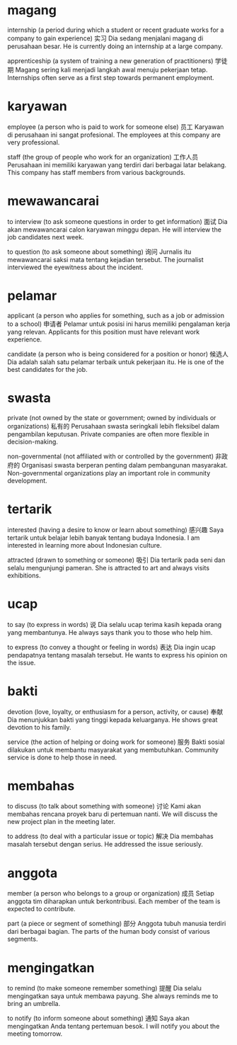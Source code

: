 # magang

internship (a period during which a student or recent graduate works for a company to gain experience)
实习
Dia sedang menjalani magang di perusahaan besar.
He is currently doing an internship at a large company.

apprenticeship (a system of training a new generation of practitioners)
学徒期
Magang sering kali menjadi langkah awal menuju pekerjaan tetap.
Internships often serve as a first step towards permanent employment.

# karyawan

employee (a person who is paid to work for someone else)
员工
Karyawan di perusahaan ini sangat profesional.
The employees at this company are very professional.

staff (the group of people who work for an organization)
工作人员
Perusahaan ini memiliki karyawan yang terdiri dari berbagai latar belakang.
This company has staff members from various backgrounds.

# mewawancarai

to interview (to ask someone questions in order to get information)
面试
Dia akan mewawancarai calon karyawan minggu depan.
He will interview the job candidates next week.

to question (to ask someone about something)
询问
Jurnalis itu mewawancarai saksi mata tentang kejadian tersebut.
The journalist interviewed the eyewitness about the incident.

# pelamar

applicant (a person who applies for something, such as a job or admission to a school)
申请者
Pelamar untuk posisi ini harus memiliki pengalaman kerja yang relevan.
Applicants for this position must have relevant work experience.

candidate (a person who is being considered for a position or honor)
候选人
Dia adalah salah satu pelamar terbaik untuk pekerjaan itu.
He is one of the best candidates for the job.

# swasta

private (not owned by the state or government; owned by individuals or organizations)
私有的
Perusahaan swasta seringkali lebih fleksibel dalam pengambilan keputusan.
Private companies are often more flexible in decision-making.

non-governmental (not affiliated with or controlled by the government)
非政府的
Organisasi swasta berperan penting dalam pembangunan masyarakat.
Non-governmental organizations play an important role in community development.

# tertarik

interested (having a desire to know or learn about something)
感兴趣
Saya tertarik untuk belajar lebih banyak tentang budaya Indonesia.
I am interested in learning more about Indonesian culture.

attracted (drawn to something or someone)
吸引
Dia tertarik pada seni dan selalu mengunjungi pameran.
She is attracted to art and always visits exhibitions.

# ucap

to say (to express in words)
说
Dia selalu ucap terima kasih kepada orang yang membantunya.
He always says thank you to those who help him.

to express (to convey a thought or feeling in words)
表达
Dia ingin ucap pendapatnya tentang masalah tersebut.
He wants to express his opinion on the issue.

# bakti

devotion (love, loyalty, or enthusiasm for a person, activity, or cause)
奉献
Dia menunjukkan bakti yang tinggi kepada keluarganya.
He shows great devotion to his family.

service (the action of helping or doing work for someone)
服务
Bakti sosial dilakukan untuk membantu masyarakat yang membutuhkan.
Community service is done to help those in need.

# membahas

to discuss (to talk about something with someone)
讨论
Kami akan membahas rencana proyek baru di pertemuan nanti.
We will discuss the new project plan in the meeting later.

to address (to deal with a particular issue or topic)
解决
Dia membahas masalah tersebut dengan serius.
He addressed the issue seriously.

# anggota

member (a person who belongs to a group or organization)
成员
Setiap anggota tim diharapkan untuk berkontribusi.
Each member of the team is expected to contribute.

part (a piece or segment of something)
部分
Anggota tubuh manusia terdiri dari berbagai bagian.
The parts of the human body consist of various segments.

# mengingatkan

to remind (to make someone remember something)
提醒
Dia selalu mengingatkan saya untuk membawa payung.
She always reminds me to bring an umbrella.

to notify (to inform someone about something)
通知
Saya akan mengingatkan Anda tentang pertemuan besok.
I will notify you about the meeting tomorrow.

